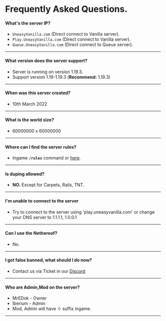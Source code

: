 
# Frequently Asked Questions.

#### What's the server IP?
- `UneasyVanilla.com` (Direct connect to Vanilla server).
- `Play.UneasyVanilla.com` (Direct connect to Vanilla server).
- `Queue.UneasyVanilla.com` (Direct connect to Queue server).
------
#### What version does the server support?
- Server is running on version 1.19.3.
- Support version 1.19-1.19.3 (**Recommend:** 1.19.3)
-------
#### When was this server created?
- 10th March 2022
-------
#### What is the world size?
- 60000000 x 60000000
-------
#### Where can I find the server rules?
- Ingame **`/rules`** command or [here](https://www.uneasyvanilla.com/rules).
-------
#### Is duping allowed?
- **NO.** Except for Carpets, Rails, TNT.
-------
#### I'm unable to connect to the server
- Try to connect to the server using 'play.uneasyvanilla.com' or change your DNS server to 1.1.1.1, 1.0.0.1
-------
#### Can I use the Netheroof?
- No.
-------
#### I got false banned, what should I do now?
- Contact us via Ticket in our [Discord](https://discord.uneasyvanilla.com/)
-------
#### Who are Admin,Mod on the server?
- MrEDok - Owner
- Iberium - Admin
- Mod, Admin will have **♢** suffix ingame.
-------
